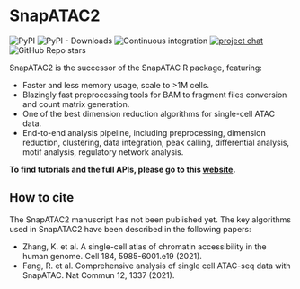 SnapATAC2
=========

![PyPI](https://img.shields.io/pypi/v/snapatac2)
![PyPI - Downloads](https://img.shields.io/pypi/dm/snapatac2)
![Continuous integration](https://github.com/kaizhang/SnapATAC2/workflows/Continuous%20integration/badge.svg)
[![project chat](https://img.shields.io/badge/zulip-join_chat-brightgreen.svg)](https://snapatac2.zulipchat.com/join/rs5zviisizhtx7abznm77xmq/)
![GitHub Repo stars](https://img.shields.io/github/stars/kaizhang/SnapATAC2?style=social)

SnapATAC2 is the successor of the SnapATAC R package, featuring:

- Faster and less memory usage, scale to >1M cells.
- Blazingly fast preprocessing tools for BAM to fragment files conversion and count matrix generation.
- One of the best dimension reduction algorithms for single-cell ATAC data.
- End-to-end analysis pipeline, including preprocessing, dimension reduction, clustering, data integration, peak calling, differential analysis, motif analysis, regulatory network analysis.

**To find tutorials and the full APIs, please go to this [website](https://kzhang.org/SnapATAC2/).**

How to cite
-----------

The SnapATAC2 manuscript has not been published yet. The key algorithms used in
SnapATAC2 have been described in the following papers:

- Zhang, K. et al. A single-cell atlas of chromatin accessibility in the human genome. Cell 184, 5985-6001.e19 (2021).
- Fang, R. et al. Comprehensive analysis of single cell ATAC-seq data with SnapATAC. Nat Commun 12, 1337 (2021).